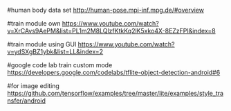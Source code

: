 #human body data set
http://human-pose.mpi-inf.mpg.de/#overview


#train module own
https://www.youtube.com/watch?v=XrCAvs9AePM&list=PL1m2M8LQlzfKtkKq2lK5xko4X-8EZzFPI&index=8


#train module using GUI
https://www.youtube.com/watch?v=ydSXgBZ1ybk&list=LL&index=2

#google code lab train custom mode
https://developers.google.com/codelabs/tflite-object-detection-android#6


#for image editing
https://github.com/tensorflow/examples/tree/master/lite/examples/style_transfer/android
